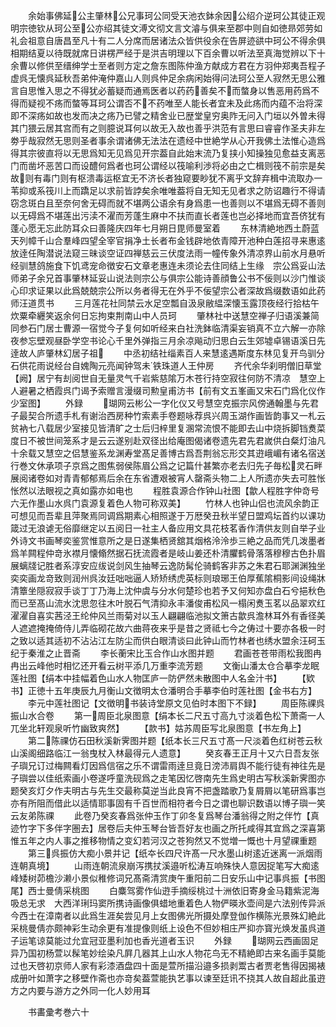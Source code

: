 <!-- { "loadSidebar": true } -->
　　余始事佛延公主肇林公兄事珂公同受天池衣鉢余因公绍介逆珂公其徒正观明宗徳钦从珂公至公亦绍其徒文溥文彻文言文濬与俱来至郡中则自如徳昻郊劳如礼会祖意自唐昌至凡十有二人分席而居诸法众皆供役余在告屏迹谼中珂公不得余俱相期结夏以待既就席日讲楞严经于是洪吉明理以下百余曹以听法至真海觉辨以下十余曹以修供至缙绅学士至者则方定之詹东图陈仲渔方献成方君在方羽仲郑夷吾程子虚呉无懐呉延秋吾弟仲淹仲嘉山人则呉仲足余病闲始得问法珂公至人寂然无思公雅言自思惟入思之不得犹必蓄疑而通焉医者以药药善矣不而螫身以售恶用药爲不得而疑视不疡而螫等耳珂公谓否不不药唯至人能长者宜未及此疡而内蕴不治将深即不深疡如故也发而决之疡乃已譬之精舍业已歴堂皇穷奥阼无问入门垣以外曽未得其门猥云居其宫而有之则臆说耳何以故无入故也善乎洪范有言思曰睿睿作圣夫非左劵乎哉寂然无思则圣者事余谓诸佛无法法在遗经中世絶学从心开我佛土法惟心造爲得其宗彼直将以无思爲知无见爲见开宗葢自此始末流乃复挟小知操独见愈益支离恶门而凿坏恶苦口而设醴何爲者也珂公谓经以筏喻利渉将必由之亡楫则筏不前宗是矣故则有毒门则有枢溃毒运枢宜无不济长者独窥要眇犹不离乎文辞弃楫中流取办一苇抑或系筏川上而蹻足以求前皆誖矣余唯唯葢将自无知无见者求之防诏趣行不得请窃念斑白且至奈何舍无碍而就不堪两公语余有身爲患一也善则以不堪爲无碍不善则以无碍爲不堪莲出污渎不濯而芳蓬生麻中不扶而直长者莲也岂必择地而宜吾侪犹有蓬心愿无忘此防耳众曰善隆庆四年七月朔日毘师曼室着
　　东林清絶地西土蔚蓝天列幛千山合羣峰四望全宰官捐净土长者布金钱辟地依青障开池种白莲招寻来惠逺放逹任陶潜说法窥三昧谈空证四禅慈云三伏度法雨一幢传象外清凉界山前水月悬听经驯慧鸽施食下饥鸢宠命徴安石文章老惠连未须论去住同结上生缘　宗公爲妥山法师弟子余兄首事肇林延妥山说法则宗公与俱宗公能诗善顔鲁公书不佞则以沙门惟谈心印求证果以此爲兢兢宗公所以务者得无在外乎不佞望宗公者深故爲缀数语如此药师汪道贯书
　　三月莲花社同禁云水足空瓢自汲泉敝緼深懐玉露顶夜经行拾枯午炊粟牵纒笑返余何日忘拘束荆南山中人员珂
　　肇林社中送慧空禅子归语溪兼简同参石门居士曹源一宿觉今子复何如听经来白社洗鉢临清渠妄销真不立六解一亦除夜参忘壁观昼卧学空书论心千里外弹指三月余凉飚动归思白云生郊墟卓锡语溪日先逹故人庐肇林幻居子祖
　　中丞初结社缁素百人来慧逺遇斯度东林见复开鸟驯分石供花雨说经台自媿陶元亮闻钟驾未铁珠道人王仲房
　　齐代余华刹明僧旧草堂【阙】居宁有刦阅世自无量灵气千岩紫慈隂万木苍行持空寂往何防不清凉　慧空上人避暑之栖霞呉门谒予索赠言漫缀司勲皇甫汸书【前有文五峯画又宋石门爲化仪作少室图】
　　外録
　　瑚网云彬公一字化仪又号慧空克振宗风傍通翰墨与先君子最契合所遗手札有谢治西房种竹索素手卷题咏荐呉兴周玉湖作画皆韵事又一札云贫衲七八载居少室接见皆清旷之士后归梓里复溷常流恨不能即去山中烧拆脚铛煑菜度日不被世间笼系才是云云遂别赴双径出给庵图偈诸卷遗先君先君嵗供白粲灯油凡十余载又慧空之侣慧鉴系龙渊寿堂髙足善博古爲吾荆翁忘形交其逰峨嵋有诸名宿送行巻文休承项子京爲之图焦弱侯陈眉公爲之记篇什甚繁亦老去归先子毎松灵石畔展阅诸卷如对青青郁郁焉后余在东省遭艰被宵人罄斋头物二上人所遗亦失去可胜怅怅然以法眼视之真如露亦如电也
　　程胜袁源合作钟山社图【歙人程胜字仲竒号六无作墨山水呉门袁源复着色人物可称双美】
　　竹林人也钟山侣也流风余韵正可想见而吾辈且萍聚焉同调爲期素心相照遂于万厯癸丑秋半望日盟鸡坛首约以课功箴过无浪谑无俗靡继定以五阅日一社主人备应用文具花枝茗香作清供友则自举子业外诗文书画琴奕鉴赏惟意所之是日遂集栖贤舘其烟格泠泠歩三絶之品而凭几泼墨者爲羊闗程仲竒氷襟月懐翛然据石抚流霞者是岐山姜还朴清臞鹤骨落落穆穆古色扑眉展螭牋记胜者系淳安应绂说剑风生抽琴云逸防髯伦骑鹤客非苏之朱君石耶渊渊独坐奕奕画龙竒致则润州呉汝廷咄咄逼人矫矫绣虎英标则琅琊王伯厚蕉隂桐影间设绳牀清簟坐隠寂寂手谈丁丁乃海上沈仲虞与分水何楚珍也若予又何知亦盘白石兮挹秋色而已至髙山流水沈思忽往木叶脱石气清抑永丰潘俊甫松风一榻闲煑玉茗以品翠欢红濯濯自喜实茜泾王纶仲风兰雨菊对以玉人翩翩临池拟文箫古歙呉澹林耳外有香径美人遮遮掩掩倚侍儿弄临砌花故六曲蒋夜来乎是昔之贤祗七今之俦过十要亦各极一时之致以适其适初不沾沾江左防尘而供白眼清谈曰此钟山而竹林者也绣水盟余汪砢玉纪于秦淮之止晋斋
　　李长蘅宋比玉合作山水图并题
　　君画苍苍带雨松我图冉冉出云峰他时相忆还开看云树平添几万重李流芳题
　　文衡山潘太仓合摹李龙眠莲社图【绢本中挂幅着色山水人物匡庐一防俨然未散图中人名金汁书】
　　【欵书】正徳十五年庚辰九月衡山文徴明太仓潘明合手摹李伯时莲社图【金书右方】
　　李元中莲社图记【文徴明书装诗堂原文见伯时本图下不録】
　　周臣陈祼呉振山水合卷
　　第一周臣北泉图意【绢本长二尺五寸高九寸淡着色松下萧斋一人兀坐北轩观泉听竹幽致爽然】
　　【款书】姑苏周臣写北泉图意【书左角上】
　　第二陈祼仿石田秋溪新霁图并题【纸本长三尺五寸髙一尺淡着色红树苍云秋山溪阁细路临江一翁曳杖入林最得元人遗意】
　　癸亥春王正月十又六日吾友张子璵兄订过梅闗看灯因爲信宿之乐不谓雷雨逹旦竟日滂沛肩舆不能行徒有神往先是子璵尝以佳纸索画小卷遂呼童洗砚爲之走笔因忆啓南先生爲史明古写秋溪新霁图亦题癸亥灯夕作夫明古与先生交最称莫逆当此良宵不把盏踏歌乃复屑屑以笔研爲事岂亦有所阻而借此以适情耶事固有千百世而相符者今日之谓也聊识数语以博子璵一笑云友弟陈祼
　　此卷乃癸亥春爲张仲玉作丁卯冬复爲琴台潘翁得之附之伴竹【真迹竹字下多伴字圏去】居卷后夫仲玉琴台皆吾好友也画之所托咸得其宜爲之深喜第惟五年之内人事之推移物情之变幻若河汉之苍狗然又不觉増一慨也十月望祼重题
　　第三呉振仿大痴小景并记【纸夲长四尺许髙一尺水墨山树逺近迷离一派烟雨连朝真境】
　　山雨连朝流泉崩泻携扙溪邉听松涛互响殊快人意因捉笔写大痴逺峰矮树茆檐沙濑小景似稚修词兄髙斋清赏庚午重阳前二日安乐山中记事呉振【书图尾】西士曼倩采桃图
　　白麋驾雾作仙逰手摘绥桃过十洲依旧寄身金马籍紫泥海吸总无求　大西洋琍玛窦所携诗画像俱蜡地重着色人物俨暎氷壶间是六法别传异派今西士在漳南者以此爲生涯矣尝见月上女图佛光所摄处摩登伽作横陈光景殊幻絶此采桃曼倩亦颇神彩生动余更有准提像则纸上设色不但妙相庄严抑亦寳光焕发虽呉道子运笔谅莫能过允宜冠亚墨利加也香光道者玉识
　　外録
　　瑚网云西画固足异乃国初杨萱以髹笔妙绘染凡屛几器其上山水人物花鸟无不精絶即古来名画手莫能过也天啓初京师人家有彩漆酒盘四十面是萱所描沿邉多损剥鬻古者贾老售得因揭裱成册叶如萧字之移壁作斋也亦竒矣葢萱能执艺事以谏至廷讯不挠其人故自超此虽逰方之内要与游方之外同一化人妙用耳

　　书畵彚考巻六十
